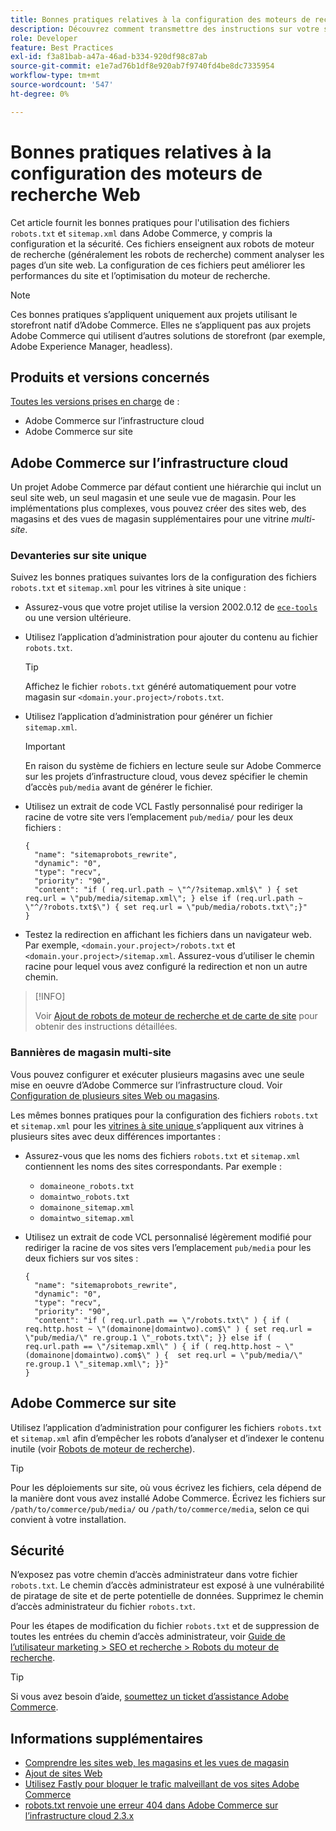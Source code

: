 ```yaml
---
title: Bonnes pratiques relatives à la configuration des moteurs de recherche Web
description: Découvrez comment transmettre des instructions sur votre site Adobe Commerce aux développeurs Web à l’aide de fichiers `robots.txt` et `sitemap.xml`.
role: Developer
feature: Best Practices
exl-id: f3a81bab-a47a-46ad-b334-920df98c87ab
source-git-commit: e1e7ad76b1df8e920ab7f9740fd4be8dc7335954
workflow-type: tm+mt
source-wordcount: '547'
ht-degree: 0%

---
```



# Bonnes pratiques relatives à la configuration des moteurs de recherche Web

Cet article fournit les bonnes pratiques pour l&#39;utilisation des fichiers `robots.txt` et `sitemap.xml` dans Adobe Commerce, y compris la configuration et la sécurité. Ces fichiers enseignent aux robots de moteur de recherche (généralement les robots de recherche) comment analyser les pages d’un site web. La configuration de ces fichiers peut améliorer les performances du site et l’optimisation du moteur de recherche.

>[!NOTE]
>
>Ces bonnes pratiques s’appliquent uniquement aux projets utilisant le storefront natif d’Adobe Commerce. Elles ne s’appliquent pas aux projets Adobe Commerce qui utilisent d’autres solutions de storefront (par exemple, Adobe Experience Manager, headless).

## Produits et versions concernés

[Toutes les versions prises en charge](../../../release/versions.md) de :

- Adobe Commerce sur l’infrastructure cloud
- Adobe Commerce sur site

## Adobe Commerce sur l’infrastructure cloud

Un projet Adobe Commerce par défaut contient une hiérarchie qui inclut un seul site web, un seul magasin et une seule vue de magasin. Pour les implémentations plus complexes, vous pouvez créer des sites web, des magasins et des vues de magasin supplémentaires pour une vitrine _multi-site_.

### Devanteries sur site unique

Suivez les bonnes pratiques suivantes lors de la configuration des fichiers `robots.txt` et `sitemap.xml` pour les vitrines à site unique :

- Assurez-vous que votre projet utilise la version 2002.0.12 de [`ece-tools`](https://devdocs.magento.com/cloud/release-notes/ece-release-notes.html) ou une version ultérieure.
- Utilisez l’application d’administration pour ajouter du contenu au fichier `robots.txt`.

  >[!TIP]
  >
  >Affichez le fichier `robots.txt` généré automatiquement pour votre magasin sur `<domain.your.project>/robots.txt`.

- Utilisez l’application d’administration pour générer un fichier `sitemap.xml`.

  >[!IMPORTANT]
  >
  >En raison du système de fichiers en lecture seule sur Adobe Commerce sur les projets d’infrastructure cloud, vous devez spécifier le chemin d’accès `pub/media` avant de générer le fichier.

- Utilisez un extrait de code VCL Fastly personnalisé pour rediriger la racine de votre site vers l’emplacement `pub/media/` pour les deux fichiers :

  ```vcl
  {
    "name": "sitemaprobots_rewrite",
    "dynamic": "0",
    "type": "recv",
    "priority": "90",
    "content": "if ( req.url.path ~ \"^/?sitemap.xml$\" ) { set req.url = \"pub/media/sitemap.xml\"; } else if (req.url.path ~ \"^/?robots.txt$\") { set req.url = \"pub/media/robots.txt\";}"
  }
  ```

- Testez la redirection en affichant les fichiers dans un navigateur web. Par exemple, `<domain.your.project>/robots.txt` et `<domain.your.project>/sitemap.xml`. Assurez-vous d’utiliser le chemin racine pour lequel vous avez configuré la redirection et non un autre chemin.

>[!INFO]
>
>Voir [Ajout de robots de moteur de recherche et de carte de site](https://devdocs.magento.com/cloud/trouble/robots-sitemap.html) pour obtenir des instructions détaillées.


### Bannières de magasin multi-site

Vous pouvez configurer et exécuter plusieurs magasins avec une seule mise en oeuvre d’Adobe Commerce sur l’infrastructure cloud. Voir [Configuration de plusieurs sites Web ou magasins](https://devdocs.magento.com/cloud/project/project-multi-sites.html).

Les mêmes bonnes pratiques pour la configuration des fichiers `robots.txt` et `sitemap.xml` pour les [ vitrines à site unique ](#single-site-storefronts) s’appliquent aux vitrines à plusieurs sites avec deux différences importantes :

- Assurez-vous que les noms des fichiers `robots.txt` et `sitemap.xml` contiennent les noms des sites correspondants. Par exemple :
   - `domaineone_robots.txt`
   - `domaintwo_robots.txt`
   - `domainone_sitemap.xml`
   - `domaintwo_sitemap.xml`

- Utilisez un extrait de code VCL personnalisé légèrement modifié pour rediriger la racine de vos sites vers l’emplacement `pub/media` pour les deux fichiers sur vos sites :

  ```vcl
  {
    "name": "sitemaprobots_rewrite",
    "dynamic": "0",
    "type": "recv",
    "priority": "90",
    "content": "if ( req.url.path == \"/robots.txt\" ) { if ( req.http.host ~ \"(domainone|domaintwo).com$\" ) { set req.url = \"pub/media/\" re.group.1 \"_robots.txt\"; }} else if ( req.url.path == \"/sitemap.xml\" ) { if ( req.http.host ~ \"(domainone|domaintwo).com$\" ) {  set req.url = \"pub/media/\" re.group.1 \"_sitemap.xml\"; }}"
  }
  ```

## Adobe Commerce sur site

Utilisez l’application d’administration pour configurer les fichiers `robots.txt` et `sitemap.xml` afin d’empêcher les robots d’analyser et d’indexer le contenu inutile (voir [Robots de moteur de recherche](https://experienceleague.adobe.com/docs/commerce-admin/marketing/seo/seo-overview.html#search-engine-robots)).

>[!TIP]
>
>Pour les déploiements sur site, où vous écrivez les fichiers, cela dépend de la manière dont vous avez installé Adobe Commerce. Écrivez les fichiers sur `/path/to/commerce/pub/media/` ou `/path/to/commerce/media`, selon ce qui convient à votre installation.

## Sécurité

N’exposez pas votre chemin d’accès administrateur dans votre fichier `robots.txt`. Le chemin d’accès administrateur est exposé à une vulnérabilité de piratage de site et de perte potentielle de données. Supprimez le chemin d’accès administrateur du fichier `robots.txt`.

Pour les étapes de modification du fichier `robots.txt` et de suppression de toutes les entrées du chemin d’accès administrateur, voir [ Guide de l’utilisateur marketing > SEO et recherche > Robots du moteur de recherche](https://experienceleague.adobe.com/docs/commerce-admin/marketing/seo/seo-overview.html#search-engine-robots).

>[!TIP]
>
>Si vous avez besoin d’aide, [soumettez un ticket d’assistance Adobe Commerce](https://experienceleague.adobe.com/docs/commerce-knowledge-base/kb/help-center-guide/magento-help-center-user-guide.html#submit-ticket).

## Informations supplémentaires

- [Comprendre les sites web, les magasins et les vues de magasin](https://devdocs.magento.com/cloud/configure/configure-best-practices.html#sites)
- [Ajout de sites Web](https://docs.magento.com/user-guide/stores/stores-all-create-website.html)
- [Utilisez Fastly pour bloquer le trafic malveillant de vos sites Adobe Commerce](https://devdocs.magento.com/cloud/cdn/fastly-vcl-blocking.html)
- [robots.txt renvoie une erreur 404 dans Adobe Commerce sur l’infrastructure cloud 2.3.x](https://experienceleague.adobe.com/docs/commerce-knowledge-base/kb/troubleshooting/miscellaneous/robots.txt-gives-404-error-magento-commerce-cloud-2.3.x.html)
